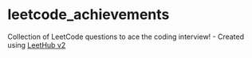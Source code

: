 # leetcode_achievements
Collection of LeetCode questions to ace the coding interview! - Created using [LeetHub v2](https://github.com/arunbhardwaj/LeetHub-2.0)
